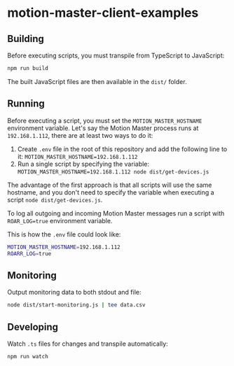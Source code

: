 # motion-master-client-examples

## Building

Before executing scripts, you must transpile from TypeScript to JavaScript:

```sh
npm run build
```

The built JavaScript files are then available in the `dist/` folder.

## Running

Before executing a script, you must set the `MOTION_MASTER_HOSTNAME` environment variable. Let's say the Motion Master process runs at `192.168.1.112`, there are at least two ways to do it:

1. Create `.env` file in the root of this repository and add the following line to it: `MOTION_MASTER_HOSTNAME=192.168.1.112`
2. Run a single script by specifying the variable: `MOTION_MASTER_HOSTNAME=192.168.1.112 node dist/get-devices.js`

The advantage of the first approach is that all scripts will use the same hostname, and you don't need to specify the variable when executing a script `node dist/get-devices.js`.

To log all outgoing and incoming Motion Master messages run a script with `ROAR_LOG=true` environment variable.

This is how the `.env` file could look like:

```sh
MOTION_MASTER_HOSTNAME=192.168.1.112
ROARR_LOG=true
```

## Monitoring

Output monitoring data to both stdout and file:

```sh
node dist/start-monitoring.js | tee data.csv
```

## Developing

Watch `.ts` files for changes and transpile automatically:

```sh
npm run watch
```
